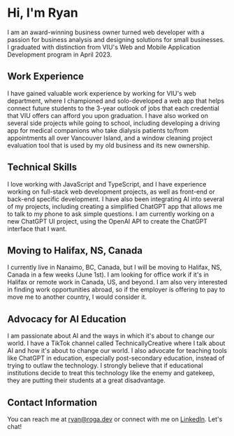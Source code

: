 # Hi, I'm Ryan

I am an award-winning business owner turned web developer with a passion for business analysis and designing solutions for small businesses. I graduated with distinction from VIU's Web and Mobile Application Development program in April 2023.

## Work Experience

I have gained valuable work experience by working for VIU's web department, where I championed and solo-developed a web app that helps connect future students to the 3-year outlook of jobs that each credential that VIU offers can afford you upon graduation. I have also worked on several side projects while going to school, including developing a driving app for medical companions who take dialysis patients to/from appointments all over Vancouver Island, and a window cleaning project evaluation tool that is used by my old business and its new ownership.

## Technical Skills

I love working with JavaScript and TypeScript, and I have experience working on full-stack web development projects, as well as front-end or back-end specific development. I have also been integrating AI into several of my projects, including creating a simplified ChatGPT app that allows me to talk to my phone to ask simple questions. I am currently working on a new ChatGPT UI project, using the OpenAI API to create the ChatGPT interface that I want.

## Moving to Halifax, NS, Canada

I currently live in Nanaimo, BC, Canada, but I will be moving to Halifax, NS, Canada in a few weeks (June 1st). I am looking for office work if it's in Halifax or remote work in Canada, US, and beyond. I am also very interested in finding work opportunities abroad, so if the employer is offering to pay to move me to another country, I would consider it.

## Advocacy for AI Education

I am passionate about AI and the ways in which it's about to change our world. I have a TikTok channel called TechnicallyCreative where I talk about AI and how it's about to change our world. I also advocate for teaching tools like ChatGPT in education, especially post-secondary education, instead of trying to outlaw the technology. I strongly believe that if educational institutions decide to treat this technology like the enemy and gatekeep, they are putting their students at a great disadvantage.

## Contact Information

You can reach me at [ryan@roga.dev](mailto:ryan@roga.dev) or connect with me on [LinkedIn](https://www.linkedin.com/in/ryanroga). Let's chat!
